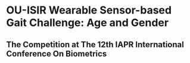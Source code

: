 # OU-ISIR Wearable Sensor-based Gait Challenge: Age and Gender
## The Competition at The 12th IAPR International Conference On Biometrics